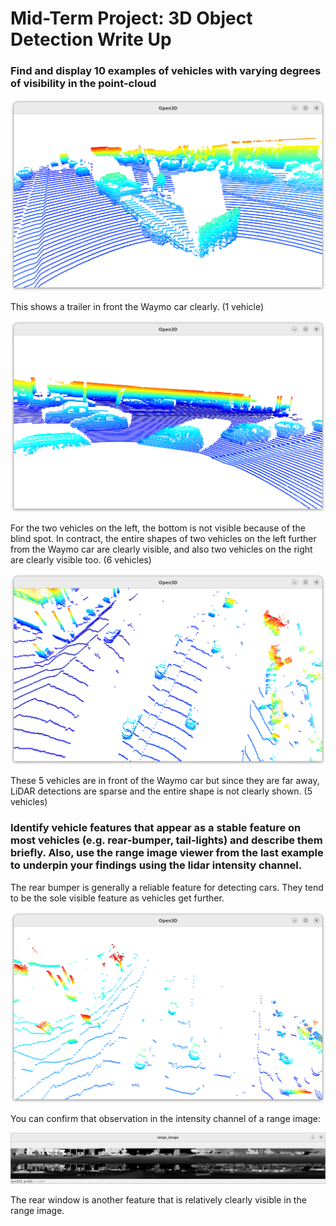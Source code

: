 # Mid-Term Project: 3D Object Detection Write Up

### Find and display 10 examples of vehicles with varying degrees of visibility in the point-cloud

![Point Cloud #1](1.png)

This shows a trailer in front the Waymo car clearly. (1 vehicle)

![Point Cloud #2](2.png)

For the two vehicles on the left, the bottom is not visible because of the blind spot. In contract, the entire shapes of two vehicles on the left further from the Waymo car are clearly visible, and also two vehicles on the right are clearly visible too. (6 vehicles)

![Point Cloud #3](3.png)

These 5 vehicles are in front of the Waymo car but since they are far away, LiDAR detections are sparse and the entire shape is not clearly shown. (5 vehicles)


### Identify vehicle features that appear as a stable feature on most vehicles (e.g. rear-bumper, tail-lights) and describe them briefly. Also, use the range image viewer from the last example to underpin your findings using the lidar intensity channel.

The rear bumper is generally a reliable feature for detecting cars. They tend to be the sole visible feature as vehicles get further.

![Point Cloud #5](5.png)

You can confirm that observation in the intensity channel of a range image:

![Range image #1](ri1.png)

The rear window is another feature that is relatively clearly visible in the range image.